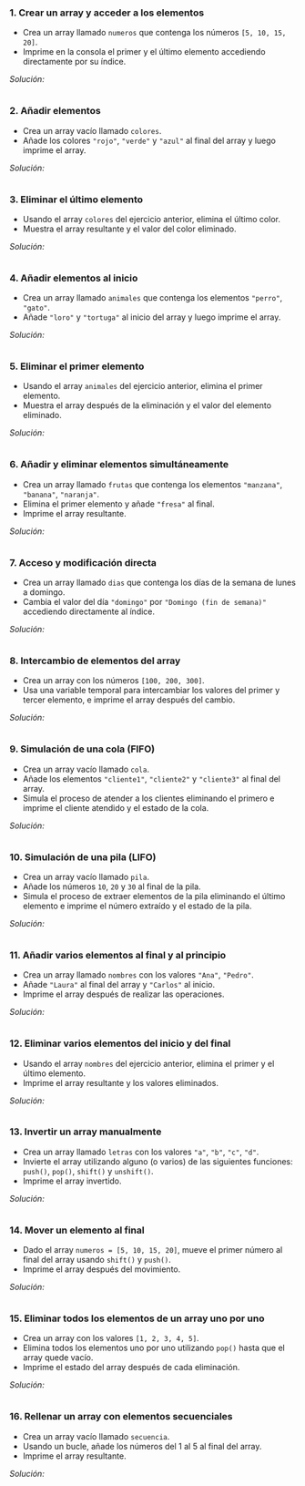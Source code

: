 ### 1. **Crear un array y acceder a los elementos**
   - Crea un array llamado `numeros` que contenga los números `[5, 10, 15, 20]`.
   - Imprime en la consola el primer y el último elemento accediendo directamente por su índice.

*Solución:*
```javascript

```

### 2. **Añadir elementos**
   - Crea un array vacío llamado `colores`.
   - Añade los colores `"rojo"`, `"verde"` y `"azul"` al final del array y luego imprime el array.

*Solución:*
```javascript

```

### 3. **Eliminar el último elemento**
   - Usando el array `colores` del ejercicio anterior, elimina el último color.
   - Muestra el array resultante y el valor del color eliminado.

*Solución:*
```javascript

```

### 4. **Añadir elementos al inicio**
   - Crea un array llamado `animales` que contenga los elementos `"perro"`, `"gato"`.
   - Añade `"loro"` y `"tortuga"` al inicio del array y luego imprime el array.

*Solución:*
```javascript

```

### 5. **Eliminar el primer elemento**
   - Usando el array `animales` del ejercicio anterior, elimina el primer elemento.
   - Muestra el array después de la eliminación y el valor del elemento eliminado.

*Solución:*
```javascript

```

### 6. **Añadir y eliminar elementos simultáneamente**
   - Crea un array llamado `frutas` que contenga los elementos `"manzana"`, `"banana"`, `"naranja"`.
   - Elimina el primer elemento y añade `"fresa"` al final.
   - Imprime el array resultante.

*Solución:*
```javascript

```
### 7. **Acceso y modificación directa**
   - Crea un array llamado `dias` que contenga los días de la semana de lunes a domingo.
   - Cambia el valor del día `"domingo"` por `"Domingo (fin de semana)"` accediendo directamente al índice.

*Solución:*
```javascript

```

### 8. **Intercambio de elementos del array**
   - Crea un array con los números `[100, 200, 300]`.
   - Usa una variable temporal para intercambiar los valores del primer y tercer elemento, e imprime el array después del cambio.

*Solución:*
```javascript

```

### 9. **Simulación de una cola (FIFO)**
   - Crea un array vacío llamado `cola`.
   - Añade los elementos `"cliente1"`, `"cliente2"` y `"cliente3"` al final del array.
   - Simula el proceso de atender a los clientes eliminando el primero e imprime el cliente atendido y el estado de la cola.

*Solución:*
```javascript

```

### 10. **Simulación de una pila (LIFO)**
   - Crea un array vacío llamado `pila`.
   - Añade los números `10`, `20` y `30` al final de la pila.
   - Simula el proceso de extraer elementos de la pila eliminando el último elemento e imprime el número extraído y el estado de la pila.

*Solución:*
```javascript

```

### 11. **Añadir varios elementos al final y al principio**
   - Crea un array llamado `nombres` con los valores `"Ana"`, `"Pedro"`.
   - Añade `"Laura"` al final del array y `"Carlos"` al inicio.
   - Imprime el array después de realizar las operaciones.

*Solución:*
```javascript

```

### 12. **Eliminar varios elementos del inicio y del final**
   - Usando el array `nombres` del ejercicio anterior, elimina el primer y el último elemento.
   - Imprime el array resultante y los valores eliminados.

*Solución:*
```javascript

```

### 13. **Invertir un array manualmente**
   - Crea un array llamado `letras` con los valores `"a"`, `"b"`, `"c"`, `"d"`.
   - Invierte el array utilizando alguno (o varios) de las siguientes funciones: `push()`, `pop()`, `shift()` y `unshift()`.
   - Imprime el array invertido.

*Solución:*
```javascript

```

### 14. **Mover un elemento al final**
   - Dado el array `numeros = [5, 10, 15, 20]`, mueve el primer número al final del array usando `shift()` y `push()`.
   - Imprime el array después del movimiento.

*Solución:*
```javascript


```

### 15. **Eliminar todos los elementos de un array uno por uno**
   - Crea un array con los valores `[1, 2, 3, 4, 5]`.
   - Elimina todos los elementos uno por uno utilizando `pop()` hasta que el array quede vacío.
   - Imprime el estado del array después de cada eliminación.

*Solución:*
```javascript

```

### 16. **Rellenar un array con elementos secuenciales**
   - Crea un array vacío llamado `secuencia`.
   - Usando un bucle, añade los números del 1 al 5 al final del array.
   - Imprime el array resultante.

*Solución:*
```javascript

```